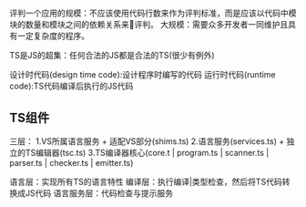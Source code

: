 # 

评判一个应用的规模：不应该使用代码行数来作为评判标准，而是应该以代码中模块的数量和模块之间的依赖关系来评判。
大规模：需要众多开发者一同维护且具有一定复杂度的程序。

TS是JS的超集：任何合法的JS都是合法的TS(很少有例外)

设计时代码(design time code):设计程序时编写的代码
运行时代码(runtime code):TS代码编译后执行的JS代码

## TS组件

三层：
1.VS所属语言服务 + 适配VS部分(shims.ts)
2.语言服务(services.ts) + 独立的TS编辑器(tsc.ts)
3.TS编译器核心(core.t | program.ts | scanner.ts | parser.ts | checker.ts | emitter.ts)

语言层：实现所有TS的语言特性
编译层：执行编译|类型检查，然后将TS代码转换成JS代码
语言服务层：代码检查与提示服务

